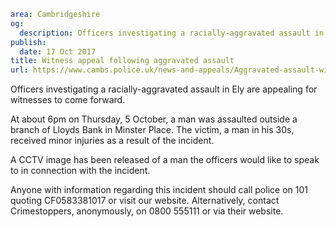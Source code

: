 ```yaml
area: Cambridgeshire
og:
  description: Officers investigating a racially-aggravated assault in Ely are appealing for witnesses to come forward.
publish:
  date: 17 Oct 2017
title: Witness appeal following aggravated assault
url: https://www.cambs.police.uk/news-and-appeals/Aggravated-assault-witness-appeal
```

Officers investigating a racially-aggravated assault in Ely are appealing for witnesses to come forward.

At about 6pm on Thursday, 5 October, a man was assaulted outside a branch of Lloyds Bank in Minster Place. The victim, a man in his 30s, received minor injuries as a result of the incident.

A CCTV image has been released of a man the officers would like to speak to in connection with the incident.

Anyone with information regarding this incident should call police on 101 quoting CF0583381017 or visit our website. Alternatively, contact Crimestoppers, anonymously, on 0800 555111 or via their website.
